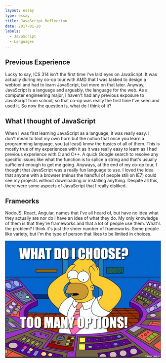 ```yaml
---
layout: essay
type: essay
title: JavaScript Reflection
date: 2017-01-20
labels:
  - JavaScript
  - Languages
---
```


## Previous Experience
Lucky to say, ICS 314 isn't the first time I've laid eyes on JavaScript. It was actually during my co-op tour with AMD that I was tasked to design a webtool and had to learn JavaScript, but more on that later. Anyway, JavaScript is a language and arguably, the language for the web. As a computer engineering major, I haven't had any previous exposure to JavaScript from school, so that co-op was really the first time I've seen and used it. So now the question is, what do I think of it?

## What I thought of JavaScript
When I was first learning JavaScript as a language, it was really easy. I don't mean to toot my own horn but the notion that once you learn a programming language, you (at least) know the basics of all of them. This is mostly true of my experiences with it as it was really easy to learn as I had previous experience with C and C++. A quick Google search to resolve any specific issues like what the function is to splice a string and that's usually sufficient enough to get me going. Anyways, at the end of my co-op tour, I thought that JavaScript was a really fun language to use. I loved the idea that anyone with a browser (minus the handful of people still on IE7) could see my projects without downloading or installing anything. Despite all this, there were some aspects of JavaScript that I really disliked.

## Frameorks
NodeJS, React, Angular, names that I've all heard of, but have no idea what they actually are nor do I have an idea of what they do. My only knowledge of them is that they're frameworks and that a lot of people use them. What's the problem? I think it's just the sheer number of frameworks. Some people like variety, but I'm the type of person that likes to be limited in choices.

<img class="ui image" src="../images/homer-simpson-many-choices.png">
